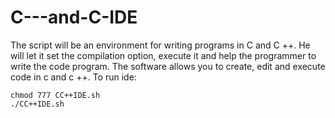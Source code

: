 # C---and-C-IDE
The script will be an environment for writing programs in C and C ++. He will let it set the compilation option, execute it and help the programmer to write the code program. The software allows you to create, edit and execute code in c and c ++.
To run ide:


    chmod 777 CC++IDE.sh
    ./CC++IDE.sh
